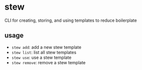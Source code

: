 # stew
CLI for creating, storing, and using templates to reduce boilerplate

## usage
- `stew add`: add a new stew template
- `stew list`: list all stew templates
- `stew use`: use a stew template
- `stew remove`: remove a stew template
